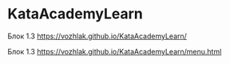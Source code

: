 # KataAcademyLearn

Блок 1.3 https://vozhlak.github.io/KataAcademyLearn/

Блок 1.3 https://vozhlak.github.io/KataAcademyLearn/menu.html
